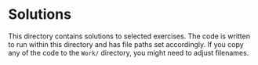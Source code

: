 # Solutions

This directory contains solutions to selected exercises.  The code is
written to run within this directory and has file paths set
accordingly.  If you copy any of the code to the `Work/` directory,
you might need to adjust filenames.
